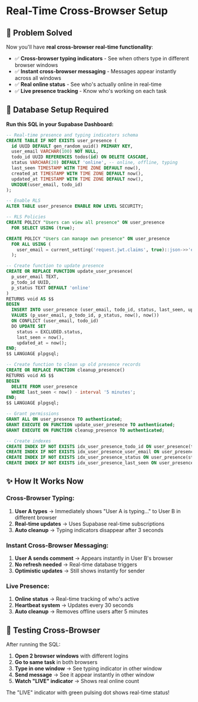 # Real-Time Cross-Browser Setup

## 🎯 Problem Solved
Now you'll have **real cross-browser real-time functionality**:
- ✅ **Cross-browser typing indicators** - See when others type in different browser windows
- ✅ **Instant cross-browser messaging** - Messages appear instantly across all windows
- ✅ **Real online status** - See who's actually online in real-time
- ✅ **Live presence tracking** - Know who's working on each task

## 🔧 Database Setup Required

**Run this SQL in your Supabase Dashboard:**

```sql
-- Real-time presence and typing indicators schema
CREATE TABLE IF NOT EXISTS user_presence (
  id UUID DEFAULT gen_random_uuid() PRIMARY KEY,
  user_email VARCHAR(100) NOT NULL,
  todo_id UUID REFERENCES todos(id) ON DELETE CASCADE,
  status VARCHAR(20) DEFAULT 'online', -- online, offline, typing
  last_seen TIMESTAMP WITH TIME ZONE DEFAULT now(),
  created_at TIMESTAMP WITH TIME ZONE DEFAULT now(),
  updated_at TIMESTAMP WITH TIME ZONE DEFAULT now(),
  UNIQUE(user_email, todo_id)
);

-- Enable RLS
ALTER TABLE user_presence ENABLE ROW LEVEL SECURITY;

-- RLS Policies
CREATE POLICY "Users can view all presence" ON user_presence
  FOR SELECT USING (true);

CREATE POLICY "Users can manage own presence" ON user_presence
  FOR ALL USING (
    user_email = current_setting('request.jwt.claims', true)::json->>'email'
  );

-- Create function to update presence
CREATE OR REPLACE FUNCTION update_user_presence(
  p_user_email TEXT,
  p_todo_id UUID,
  p_status TEXT DEFAULT 'online'
)
RETURNS void AS $$
BEGIN
  INSERT INTO user_presence (user_email, todo_id, status, last_seen, updated_at)
  VALUES (p_user_email, p_todo_id, p_status, now(), now())
  ON CONFLICT (user_email, todo_id)
  DO UPDATE SET 
    status = EXCLUDED.status,
    last_seen = now(),
    updated_at = now();
END;
$$ LANGUAGE plpgsql;

-- Create function to clean up old presence records
CREATE OR REPLACE FUNCTION cleanup_presence()
RETURNS void AS $$
BEGIN
  DELETE FROM user_presence 
  WHERE last_seen < now() - interval '5 minutes';
END;
$$ LANGUAGE plpgsql;

-- Grant permissions
GRANT ALL ON user_presence TO authenticated;
GRANT EXECUTE ON FUNCTION update_user_presence TO authenticated;
GRANT EXECUTE ON FUNCTION cleanup_presence TO authenticated;

-- Create indexes
CREATE INDEX IF NOT EXISTS idx_user_presence_todo_id ON user_presence(todo_id);
CREATE INDEX IF NOT EXISTS idx_user_presence_user_email ON user_presence(user_email);
CREATE INDEX IF NOT EXISTS idx_user_presence_status ON user_presence(status);
CREATE INDEX IF NOT EXISTS idx_user_presence_last_seen ON user_presence(last_seen);
```

## ✨ How It Works Now

### **Cross-Browser Typing:**
1. **User A types** → Immediately shows "User A is typing..." to User B in different browser
2. **Real-time updates** → Uses Supabase real-time subscriptions
3. **Auto cleanup** → Typing indicators disappear after 3 seconds

### **Instant Cross-Browser Messaging:**
1. **User A sends comment** → Appears instantly in User B's browser
2. **No refresh needed** → Real-time database triggers
3. **Optimistic updates** → Still shows instantly for sender

### **Live Presence:**
1. **Online status** → Real-time tracking of who's active
2. **Heartbeat system** → Updates every 30 seconds
3. **Auto cleanup** → Removes offline users after 5 minutes

## 🧪 Testing Cross-Browser

After running the SQL:

1. **Open 2 browser windows** with different logins
2. **Go to same task** in both browsers
3. **Type in one window** → See typing indicator in other window
4. **Send message** → See it appear instantly in other window
5. **Watch "LIVE" indicator** → Shows real online count

The "LIVE" indicator with green pulsing dot shows real-time status!